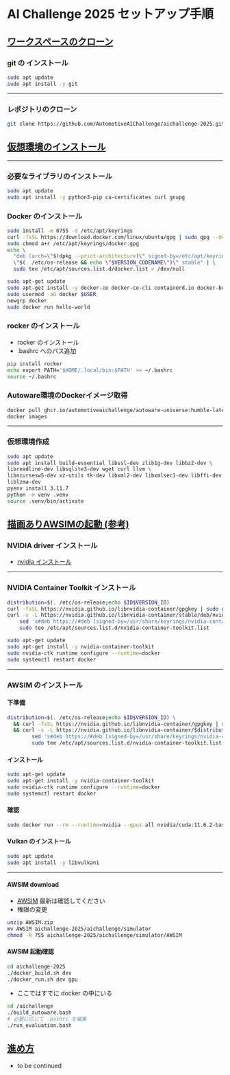 
# AI Challenge 2025 セットアップ手順

## [ワークスペースのクローン](https://automotiveaichallenge.github.io/aichallenge-documentation-2025/setup/workspace-setup.html)

### git の インストール

```sh
sudo apt update
sudo apt install -y git
```

---

### レポジトリのクローン

```sh
git clone https://github.com/AutomotiveAIChallenge/aichallenge-2025.git
```

## [仮想環境のインストール](https://automotiveaichallenge.github.io/aichallenge-documentation-2025/setup/docker.html)

---

### 必要なライブラリのインストール

```sh
sudo apt update
sudo apt install -y python3-pip ca-certificates curl gnupg
```

### Docker のインストール

```sh
sudo install -m 0755 -d /etc/apt/keyrings
curl -fsSL https://download.docker.com/linux/ubuntu/gpg | sudo gpg --dearmor -o /etc/apt/keyrings/docker.gpg
sudo chmod a+r /etc/apt/keyrings/docker.gpg
echo \
  "deb [arch=\"$(dpkg --print-architecture)\" signed-by=/etc/apt/keyrings/docker.gpg] https://download.docker.com/linux/ubuntu \
  \"$(. /etc/os-release && echo \"$VERSION_CODENAME\")\" stable" | \
  sudo tee /etc/apt/sources.list.d/docker.list > /dev/null

sudo apt-get update
sudo apt-get install -y docker-ce docker-ce-cli containerd.io docker-buildx-plugin docker-compose-plugin
sudo usermod -aG docker $USER
newgrp docker
sudo docker run hello-world
```

### rocker のインストール

- rocker のインストール
- .bashrc へのパス追加

```sh
pip install rocker
echo export PATH='$HOME/.local/bin:$PATH' >> ~/.bashrc
source ~/.bashrc
```

### Autoware環境のDockerイメージ取得

```sh
docker pull ghcr.io/automotiveaichallenge/autoware-universe:humble-latest
docker images
```

---

### 仮想環境作成

```sh
sudo apt update
sudo apt install build-essential libssl-dev zlib1g-dev libbz2-dev \
libreadline-dev libsqlite3-dev wget curl llvm \
libncursesw5-dev xz-utils tk-dev libxml2-dev libxmlsec1-dev libffi-dev \
liblzma-dev
pyenv install 3.11.7
python -m venv .venv
source .venv/bin/activate
```

## [描画ありAWSIMの起動 (参考)](https://automotiveaichallenge.github.io/aichallenge-documentation-2025/setup/visible-simulation.html)

### NVIDIA driver インストール

- [nvidia インストール](nvidia-install.md)

---

### NVIDIA Container Toolkit インストール

```sh
distribution=$(. /etc/os-release;echo $ID$VERSION_ID)
curl -fsSL https://nvidia.github.io/libnvidia-container/gpgkey | sudo gpg --dearmor -o /usr/share/keyrings/nvidia-container-toolkit-keyring.gpg
curl -s -L https://nvidia.github.io/libnvidia-container/stable/deb/nvidia-container-toolkit.list | \
    sed 's#deb https://#deb [signed-by=/usr/share/keyrings/nvidia-container-toolkit-keyring.gpg] https://#g' | \
    sudo tee /etc/apt/sources.list.d/nvidia-container-toolkit.list

sudo apt-get update
sudo apt-get install -y nvidia-container-toolkit
sudo nvidia-ctk runtime configure --runtime=docker
sudo systemctl restart docker
```

---

### AWSIM のインストール

#### 下準備

```sh
distribution=$(. /etc/os-release;echo $ID$VERSION_ID) \
  && curl -fsSL https://nvidia.github.io/libnvidia-container/gpgkey | sudo gpg --dearmor -o /usr/share/keyrings/nvidia-container-toolkit-keyring.gpg \
  && curl -s -L https://nvidia.github.io/libnvidia-container/$distribution/libnvidia-container.list | \
        sed 's#deb https://#deb [signed-by=/usr/share/keyrings/nvidia-container-toolkit-keyring.gpg] https://#g' | \
        sudo tee /etc/apt/sources.list.d/nvidia-container-toolkit.list
```

#### インストール

```sh
sudo apt-get update
sudo apt-get install -y nvidia-container-toolkit
sudo nvidia-ctk runtime configure --runtime=docker
sudo systemctl restart docker
```

#### 確認

```sh
sudo docker run --rm --runtime=nvidia --gpus all nvidia/cuda:11.6.2-base-ubuntu20.04 nvidia-smi
```

#### Vulkan のインストール

```sh
sudo apt update
sudo apt install -y libvulkan1
```

---

#### AWSIM download

- [AWSIM](https://tier4inc-my.sharepoint.com/personal/taiki_tanaka_tier4_jp/_layouts/15/onedrive.aspx?id=%2Fpersonal%2Ftaiki%5Ftanaka%5Ftier4%5Fjp%2FDocuments%2FAutonomousAIChallenge&ga=1) 最新は確認してください
- 権限の変更

```bash
unzip AWSIM.zip
mv AWSIM aichallenge-2025/aichallenge/simulator
chmod -R 755 aichallenge-2025/aichallenge/simulator/AWSIM
```

#### AWSIM 起動確認

```sh
cd aichallenge-2025
./docker_build.sh dev
./docker_run.sh dev gpu
```

- ここではすでに docker の中にいる

```sh
cd /aichallenge
./build_autoware.bash
# 必要に応じて .bashrc を編集
./run_evaluation.bash
```

## [進め方](https://automotiveaichallenge.github.io/aichallenge-documentation-2025/development/workspace-usage.html)

- to be continued
